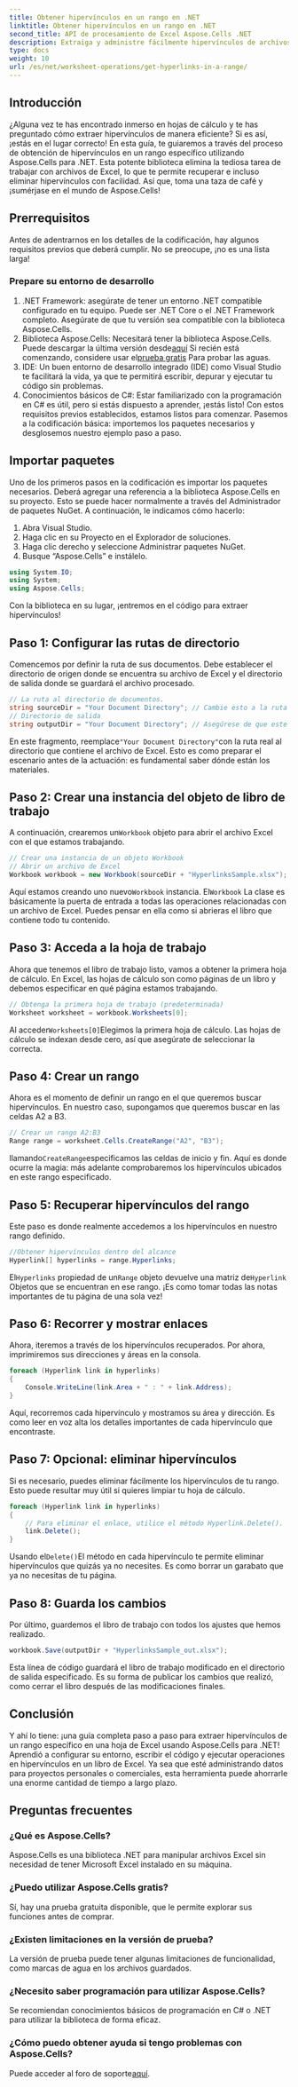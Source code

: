 ```yaml
---
title: Obtener hipervínculos en un rango en .NET
linktitle: Obtener hipervínculos en un rango en .NET
second_title: API de procesamiento de Excel Aspose.Cells .NET
description: Extraiga y administre fácilmente hipervínculos de archivos de Excel con Aspose.Cells para .NET. Incluye guía paso a paso y ejemplos de código.
type: docs
weight: 10
url: /es/net/worksheet-operations/get-hyperlinks-in-a-range/
---
```

## Introducción
¿Alguna vez te has encontrado inmerso en hojas de cálculo y te has preguntado cómo extraer hipervínculos de manera eficiente? Si es así, ¡estás en el lugar correcto! En esta guía, te guiaremos a través del proceso de obtención de hipervínculos en un rango específico utilizando Aspose.Cells para .NET. Esta potente biblioteca elimina la tediosa tarea de trabajar con archivos de Excel, lo que te permite recuperar e incluso eliminar hipervínculos con facilidad. Así que, toma una taza de café y ¡sumérjase en el mundo de Aspose.Cells!
## Prerrequisitos
Antes de adentrarnos en los detalles de la codificación, hay algunos requisitos previos que deberá cumplir. No se preocupe, ¡no es una lista larga!
### Prepare su entorno de desarrollo
1. .NET Framework: asegúrate de tener un entorno .NET compatible configurado en tu equipo. Puede ser .NET Core o el .NET Framework completo. Asegúrate de que tu versión sea compatible con la biblioteca Aspose.Cells.
2.  Biblioteca Aspose.Cells: Necesitará tener la biblioteca Aspose.Cells. Puede descargar la última versión desde[aquí](https://releases.aspose.com/cells/net/) Si recién está comenzando, considere usar el[prueba gratis](https://releases.aspose.com/) Para probar las aguas.
3. IDE: Un buen entorno de desarrollo integrado (IDE) como Visual Studio te facilitará la vida, ya que te permitirá escribir, depurar y ejecutar tu código sin problemas.
4. Conocimientos básicos de C#: Estar familiarizado con la programación en C# es útil, pero si estás dispuesto a aprender, ¡estás listo!
Con estos requisitos previos establecidos, estamos listos para comenzar. Pasemos a la codificación básica: importemos los paquetes necesarios y desglosemos nuestro ejemplo paso a paso.
## Importar paquetes
Uno de los primeros pasos en la codificación es importar los paquetes necesarios. Deberá agregar una referencia a la biblioteca Aspose.Cells en su proyecto. Esto se puede hacer normalmente a través del Administrador de paquetes NuGet. A continuación, le indicamos cómo hacerlo:
1. Abra Visual Studio.
2. Haga clic en su Proyecto en el Explorador de soluciones.
3. Haga clic derecho y seleccione Administrar paquetes NuGet.
4. Busque “Aspose.Cells” e instálelo.
```csharp
using System.IO;
using System;
using Aspose.Cells;
```
Con la biblioteca en su lugar, ¡entremos en el código para extraer hipervínculos!
## Paso 1: Configurar las rutas de directorio
Comencemos por definir la ruta de sus documentos. Debe establecer el directorio de origen donde se encuentra su archivo de Excel y el directorio de salida donde se guardará el archivo procesado.
```csharp
// La ruta al directorio de documentos.
string sourceDir = "Your Document Directory"; // Cambie esto a la ruta de su archivo de Excel
// Directorio de salida
string outputDir = "Your Document Directory"; // Asegúrese de que este método proporcione una ruta de salida válida
```
 En este fragmento, reemplace`"Your Document Directory"`con la ruta real al directorio que contiene el archivo de Excel. Esto es como preparar el escenario antes de la actuación: es fundamental saber dónde están los materiales.
## Paso 2: Crear una instancia del objeto de libro de trabajo
 A continuación, crearemos un`Workbook` objeto para abrir el archivo Excel con el que estamos trabajando.
```csharp
// Crear una instancia de un objeto Workbook
// Abrir un archivo de Excel
Workbook workbook = new Workbook(sourceDir + "HyperlinksSample.xlsx");
```
 Aquí estamos creando uno nuevo`Workbook` instancia. El`Workbook` La clase es básicamente la puerta de entrada a todas las operaciones relacionadas con un archivo de Excel. Puedes pensar en ella como si abrieras el libro que contiene todo tu contenido.
## Paso 3: Acceda a la hoja de trabajo
Ahora que tenemos el libro de trabajo listo, vamos a obtener la primera hoja de cálculo. En Excel, las hojas de cálculo son como páginas de un libro y debemos especificar en qué página estamos trabajando.
```csharp
// Obtenga la primera hoja de trabajo (predeterminada)
Worksheet worksheet = workbook.Worksheets[0];
```
 Al acceder`Worksheets[0]`Elegimos la primera hoja de cálculo. Las hojas de cálculo se indexan desde cero, así que asegúrate de seleccionar la correcta.
## Paso 4: Crear un rango
Ahora es el momento de definir un rango en el que queremos buscar hipervínculos. En nuestro caso, supongamos que queremos buscar en las celdas A2 a B3.
```csharp
// Crear un rango A2:B3
Range range = worksheet.Cells.CreateRange("A2", "B3");
```
 llamando`CreateRange`especificamos las celdas de inicio y fin. Aquí es donde ocurre la magia: más adelante comprobaremos los hipervínculos ubicados en este rango especificado.
## Paso 5: Recuperar hipervínculos del rango
Este paso es donde realmente accedemos a los hipervínculos en nuestro rango definido.
```csharp
//Obtener hipervínculos dentro del alcance
Hyperlink[] hyperlinks = range.Hyperlinks;
```
 El`Hyperlinks` propiedad de un`Range` objeto devuelve una matriz de`Hyperlink` Objetos que se encuentran en ese rango. ¡Es como tomar todas las notas importantes de tu página de una sola vez!
## Paso 6: Recorrer y mostrar enlaces
Ahora, iteremos a través de los hipervínculos recuperados. Por ahora, imprimiremos sus direcciones y áreas en la consola.
```csharp
foreach (Hyperlink link in hyperlinks)
{
    Console.WriteLine(link.Area + " : " + link.Address);
}
```
Aquí, recorremos cada hipervínculo y mostramos su área y dirección. Es como leer en voz alta los detalles importantes de cada hipervínculo que encontraste. 
## Paso 7: Opcional: eliminar hipervínculos
Si es necesario, puedes eliminar fácilmente los hipervínculos de tu rango. Esto puede resultar muy útil si quieres limpiar tu hoja de cálculo.
```csharp
foreach (Hyperlink link in hyperlinks)
{
    // Para eliminar el enlace, utilice el método Hyperlink.Delete().
    link.Delete();
}
```
 Usando el`Delete()`El método en cada hipervínculo te permite eliminar hipervínculos que quizás ya no necesites. Es como borrar un garabato que ya no necesitas de tu página.
## Paso 8: Guarda los cambios
Por último, guardemos el libro de trabajo con todos los ajustes que hemos realizado.
```csharp
workbook.Save(outputDir + "HyperlinksSample_out.xlsx");
```
Esta línea de código guardará el libro de trabajo modificado en el directorio de salida especificado. Es su forma de publicar los cambios que realizó, como cerrar el libro después de las modificaciones finales.
## Conclusión
Y ahí lo tiene: ¡una guía completa paso a paso para extraer hipervínculos de un rango específico en una hoja de Excel usando Aspose.Cells para .NET! Aprendió a configurar su entorno, escribir el código y ejecutar operaciones en hipervínculos en un libro de Excel. Ya sea que esté administrando datos para proyectos personales o comerciales, esta herramienta puede ahorrarle una enorme cantidad de tiempo a largo plazo.
## Preguntas frecuentes
### ¿Qué es Aspose.Cells?
Aspose.Cells es una biblioteca .NET para manipular archivos Excel sin necesidad de tener Microsoft Excel instalado en su máquina.
### ¿Puedo utilizar Aspose.Cells gratis?
Sí, hay una prueba gratuita disponible, que le permite explorar sus funciones antes de comprar.
### ¿Existen limitaciones en la versión de prueba?
La versión de prueba puede tener algunas limitaciones de funcionalidad, como marcas de agua en los archivos guardados.
### ¿Necesito saber programación para utilizar Aspose.Cells?
Se recomiendan conocimientos básicos de programación en C# o .NET para utilizar la biblioteca de forma eficaz.
### ¿Cómo puedo obtener ayuda si tengo problemas con Aspose.Cells?
 Puede acceder al foro de soporte[aquí](https://forum.aspose.com/c/cells/9).
